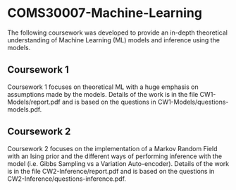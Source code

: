 # COMS30007-Machine-Learning

The following coursework was developed to provide an in-depth theoretical understanding of Machine Learning (ML) models and inference using the models.

## Coursework 1
Coursework 1 focuses on theoretical ML with a huge emphasis on assumptions made by the models. Details of the work is in the file CW1-Models/report.pdf and is based on the questions in CW1-Models/questions-models.pdf.

## Coursework 2
Coursework 2 focuses on the implementation of a Markov Random Field with an Ising prior and the different ways of performing inference with the model (i.e. Gibbs Sampling vs a Variation Auto-encoder). Details of the work is in the file CW2-Inference/report.pdf and is based on the questions in CW2-Inference/questions-inference.pdf.
